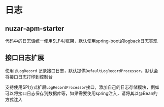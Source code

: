 # 日志

## nuzar-apm-starter

代码中的日志请统一使用SLF4J框架，默认使用spring-boot的logback日志实现

## 接口日志扩展

使用 `@LogRecord` 记录接口日志，默认提供`DefaultLogRecordProcessor`，默认会将接口日志打印到控制台

支持使用SPI方式扩展`LogRecordProcessor`接口，添加自己的日志存储模块，例如可以将接口日志保存到数据库等，如果需要使用spring注入，请将其以@Bean的方式注入
